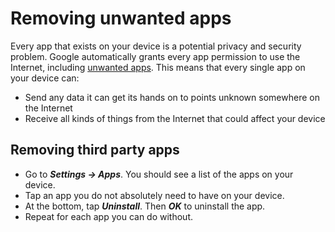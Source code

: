 # Removing unwanted apps

Every app that exists on your device is a potential privacy and security problem. Google automatically grants every app permission to use the Internet, including [unwanted apps](unwanted-apps.md). This means that every single app on 
your device can:

* Send any data it can get its hands on to points unknown somewhere on the Internet
* Receive all kinds of things from the Internet that could affect your device

## Removing third party apps

* Go to ***Settings -> Apps***. You should see a list of the apps on your device.
* Tap an app you do not absolutely need to have on your device.
* At the bottom, tap ***Uninstall***. Then ***OK*** to uninstall the app.
* Repeat for each app you can do without.
